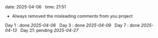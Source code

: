 date: 2025-04-06  
time: 21:51  

- Always removed the misleading comments from you project

Day 1 : done *2025-04-06*  
Day 3 : done *2025-04-09*  
Day 7 : done *2025-04-13*  
Day 21: pending *2025-04-27*